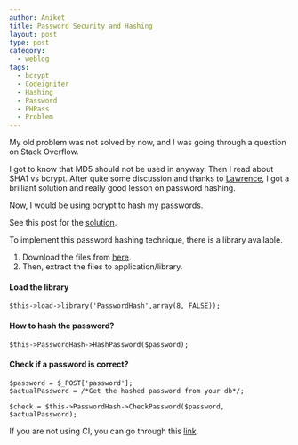 ```yaml
---
author: Aniket
title: Password Security and Hashing
layout: post
type: post
category:
  - weblog
tags:
  - bcrypt
  - Codeigniter
  - Hashing
  - Password
  - PHPass
  - Problem
---
```

My old problem was not solved by now, and I was going through a question on Stack Overflow.

I got to know that MD5 should not be used in anyway. Then I read about SHA1 vs bcrypt. After quite some discussion and thanks to [Lawrence][1], I got a brilliant solution and really good lesson on password hashing.

Now, I would be using bcrypt to hash my passwords.

See this post for the [solution][2].

To implement this password hashing technique, there is a library available.

1.  Download the files from [here][3].
2.  Then, extract the files to application/library.

#### Load the library

    $this->load->library('PasswordHash',array(8, FALSE));
    

#### How to hash the password?

    $this->PasswordHash->HashPassword($password);
    

#### Check if a password is correct?

    $password = $_POST['password'];
    $actualPassword = /*Get the hashed password from your db*/;
    
    $check = $this->PasswordHash->CheckPassword($password, $actualPassword);
    

If you are not using CI, you can go through this [link][4].

 [1]: http://about.me/dclawrence "Thanks :)"
 [2]: http://stackoverflow.com/questions/7044785/what-is-the-safest-way-to-store-a-password-using-code-igniter/7045061 "Post"
 [3]: http://www.openwall.com/phpass/ "PHPass"
 [4]: http://dev.myunv.com/articles/secure-passwords-with-phpass/ "Without CI"
